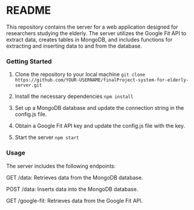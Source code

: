 # README

This repository contains the server for a web application designed for researchers studying the elderly. The server utilizes the Google Fit API to extract data, creates tables in MongoDB, and includes functions for extracting and inserting data to and from the database.


### Getting Started
1. Clone the repository to your local machine
`git clone https://github.com/YOUR-USERNAME/finalProject-system-for-elderly-server.git`

2. Install the necessary dependencies
`npm install`

3. Set up a MongoDB database and update the connection string in the config.js file.
4. Obtain a Google Fit API key and update the config.js file with the key.
5. Start the server
`npm start`


### Usage
The server includes the following endpoints:

GET /data: Retrieves data from the MongoDB database.

POST /data: Inserts data into the MongoDB database.

GET /google-fit: Retrieves data from the Google Fit API.

